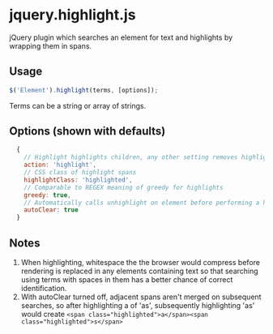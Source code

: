 jquery.highlight.js
===================

jQuery plugin which searches an element for text and highlights by wrapping them in spans.

Usage
-----
```js
$('Element').highlight(terms, [options]);
```

Terms can be a string or array of strings.

Options (shown with defaults)
-------
```js
  {
    // Highlight highlights children, any other setting removes highlights
    action: 'highlight',
    // CSS class of highlight spans
    highlightClass: 'highlighted',
    // Comparable to REGEX meaning of greedy for highlights
    greedy: true,
    // Automatically calls unhighlight on element before performing a highlight
    autoClear: true
  }
```

Notes
------
1. When highlighting, whitespace the the browser would compress before rendering is replaced in any elements containing text so that searching using terms with spaces in them has a better chance of correct identification.
2. With autoClear turned off, adjacent spans aren't merged on subsequent searches, so after highlighting a of 'as', subsequently highlighting 'as' would create ```<span class="highlighted">a</span><span class="highlighted">s</span>```
